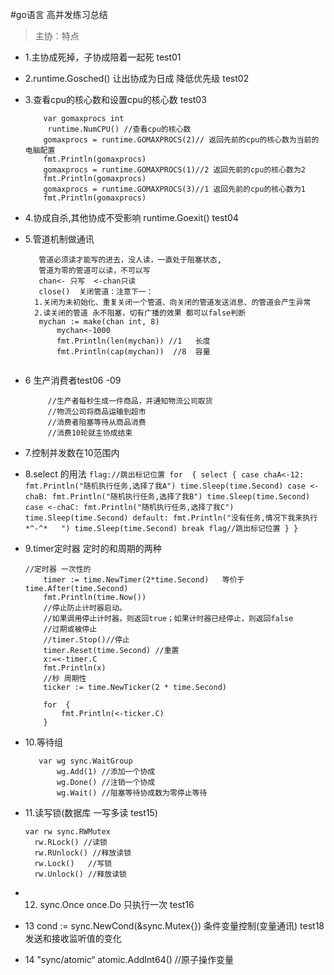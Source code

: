 #go语言 高并发练习总结
> 主协：特点
+ 1.主协成死掉，子协成陪着一起死 test01
+ 2.runtime.Gosched() 让出协成为日成 降低优先级 test02
+ 3.查看cpu的核心数和设置cpu的核心数 test03
    ```
        var gomaxprocs int
         runtime.NumCPU() //查看cpu的核心数
        gomaxprocs = runtime.GOMAXPROCS(2)// 返回先前的cpu的核心数为当前的电脑配置
        fmt.Println(gomaxprocs)
        gomaxprocs = runtime.GOMAXPROCS(1)//2 返回先前的cpu的核心数为2
        fmt.Println(gomaxprocs)
        gomaxprocs = runtime.GOMAXPROCS(3)//1 返回先前的cpu的核心数为1
        fmt.Println(gomaxprocs)
    ```
 + 4.协成自杀,其他协成不受影响 runtime.Goexit() test04
 + 5.管道机制做通讯  
     ```
        管道必须读才能写的进去，没人读，一直处于阻塞状态, 
        管道为零的管道可以读，不可以写  
        chan<- 只写  <-chan只读
        close()  关闭管道：注意下一：
       1.关闭为未初始化、重复关闭一个管道、向关闭的管道发送消息、的管道会产生异常
       2.读关闭的管道 永不阻塞，切有广播的效果 都可以false判断
        mychan := make(chan int, 8)
            mychan<-1000
            fmt.Println(len(mychan)) //1   长度
            fmt.Println(cap(mychan))  //8  容量
        
    ```
+ 6 生产消费者test06 -09
   ```
        //生产者每秒生成一件商品，并通知物流公司取货
        //物流公司将商品运输到超市
        //消费者阻塞等待从商品消费
        //消费10轮就主协成结束
    ```
+ 7.控制并发数在10范围内
+ 8.select 的用法 
      ```
       flag://跳出标记位置
        for  {
            select {
            case chaA<-12:
                fmt.Println("随机执行任务,选择了我A")
                time.Sleep(time.Second)
            case <-chaB:
                fmt.Println("随机执行任务,选择了我B")
                time.Sleep(time.Second)
            case <-chaC:
                fmt.Println("随机执行任务,选择了我C")
                time.Sleep(time.Second)
            default:
                fmt.Println("没有任务,情况下我来执行    *^-^*   ")
                time.Sleep(time.Second)
                break flag//跳出标记位置
            }
        }
        ```
+ 9.timer定时器   定时的和周期的两种
    ```
    //定时器 一次性的
        timer := time.NewTimer(2*time.Second)   等价于  time.After(time.Second)
        fmt.Println(time.Now())
        //停止防止计时器启动。
        //如果调用停止计时器，则返回true；如果计时器已经停止，则返回false
        //过期或被停止
        //timer.Stop()//停止
        timer.Reset(time.Second) //重置
        x:=<-timer.C
        fmt.Println(x)
        //秒 周期性
        ticker := time.NewTicker(2 * time.Second)
    
        for  {
            fmt.Println(<-ticker.C)
        }
    ```
+ 10.等待组
     ```
        var wg sync.WaitGroup
            wg.Add(1) //添加一个协成
            wg.Done() //注销一个协成
            wg.Wait() //阻塞等待协成数为零停止等待
     ```
+ 11.读写锁(数据库 一写多读  test15)
  ```
  var rw sync.RWMutex
  	rw.RLock() //读锁
  	rw.RUnlock() //释放读锁
  	rw.Lock() 	//写锁
  	rw.Unlock() //释放读锁
  
  ```
  
+ 12. sync.Once  once.Do 只执行一次  test16

+ 13 cond := sync.NewCond(&sync.Mutex{})  条件变量控制(变量通讯)  test18 发送和接收监听值的变化
+ 14 "sync/atomic“   	atomic.AddInt64()  //原子操作变量
 



 





